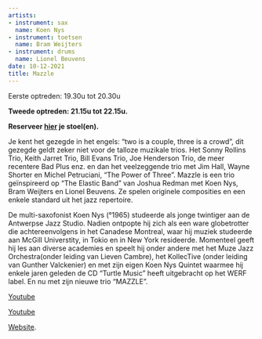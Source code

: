 ```yaml
---
artists:
- instrument: sax
  name: Koen Nys
- instrument: toetsen
  name: Bram Weijters
- instrument: drums
  name: Lionel Beuvens
date: 10-12-2021
title: Mazzle
---
```

Eerste optreden: 19.30u tot 20.30u 

**Tweede optreden: 21.15u tot 22.15u.** 

**Reserveer [hier](https://ticketshop.ticketmatic.com/mechelen/jazzzolder) je stoel(en).** 

Je kent het gezegde in het engels: “two is a couple, three is a crowd”, dit gezegde 
geldt zeker niet voor de talloze muzikale trios. Het Sonny Rollins Trio, Keith Jarret 
Trio, Bill Evans Trio, Joe Henderson Trio, de meer recentere Bad Plus enz. en dan het 
veelzeggende trio met Jim Hall, Wayne Shorter en Michel Petruciani, “The Power of Three”. 
Mazzle is een trio geïnspireerd op “The Elastic Band” van Joshua Redman met Koen Nys, Bram 
Weijters en Lionel Beuvens. Ze spelen originele composities en een enkele standard uit het jazz repertoire. 

De multi-saxofonist Koen Nys (°1965) studeerde als jonge twintiger aan de Antwerpse Jazz Studio. Nadien 
ontpopte hij zich als een ware globetrotter die achtereenvolgens in het Canadese Montreal, waar hij 
muziek studeerde aan McGill Universtity, in Tokio en in New York resideerde. Momenteel geeft hij les 
aan diverse academies en speelt hij onder andere met het Muze Jazz Orchestra(onder leiding van Lieven 
Cambre), het KollecTive (onder leiding van Gunther Valckenier) en met zijn eigen Koen Nys Quintet 
waarmee hij enkele jaren geleden de CD “Turtle Music” heeft uitgebracht op het WERF label. En nu met 
zijn nieuwe trio “MAZZLE”.

[Youtube](https://www.youtube.com/watch?v=Nt3su0bf3W8&feature=emb_logo) 

[Youtube](https://www.youtube.com/watch?v=Muf2OV2SbJU&feature=emb_logo) 

[Website](http://koennys.weebly.com/).